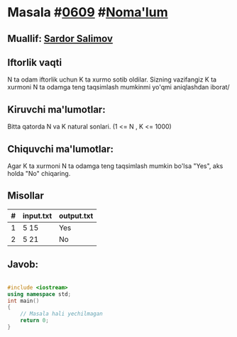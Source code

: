 
<h1>Masala #<a href="https://robocontest.uz/tasks/0609">0609</a> #<a href="https://robocontest.uz/tasks?category=1">Noma'lum</a></h1>
<h2> Muallif: <a href="https://robocontest.uz/profile/ds_forrest">Sardor Salimov</a></h2>
<h2>Iftorlik vaqti</h2>
<p>N ta odam iftorlik uchun K ta xurmo sotib oldilar. Sizning vazifangiz K ta xurmoni N ta odamga teng taqsimlash mumkinmi yo'qmi aniqlashdan iborat/</p>
<h2>Kiruvchi ma'lumotlar:</h2>
<p>Bitta qatorda N va K natural sonlari. (1 <= N , K <= 1000)</p>
<h2>Chiquvchi ma'lumotlar:</h2>
<p>Agar K ta xurmoni N ta odamga teng taqsimlash mumkin bo'lsa "Yes", aks holda "No" chiqaring.</p>
<h2>Misollar</h2>
<table>
    <thead>
        <tr>
            <th>#</th>
            <th>input.txt</th>
            <th>output.txt</th>
        </tr>
    </thead>
    <tbody>
            <tr>
                <td>1</td>
                <td>5 15</td>
                <td>Yes</td>
            </tr>
            <tr>
                <td>2</td>
                <td>5 21</td>
                <td>No</td>
            </tr>
    </tbody>
    </table>
    
<h2>Javob:</h2>

######
```cpp
#include <iostream>
using namespace std;
int main()
{
    // Masala hali yechilmagan
    return 0;
}
```
